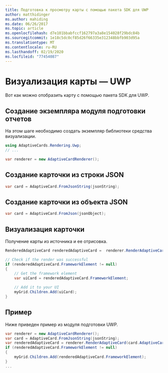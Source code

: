 ```yaml
---
title: Подготовка к просмотру карты с помощью пакета SDK для UWP
author: matthidinger
ms.author: mahiding
ms.date: 06/26/2017
ms.topic: article
ms.openlocfilehash: d7e101bbabfccf162797a3a8e154028f29bdc84b
ms.sourcegitcommit: 1e18c5dc0cf85d26f66335e312348bbfb903d95a
ms.translationtype: MT
ms.contentlocale: ru-RU
ms.lasthandoff: 02/19/2020
ms.locfileid: "77454087"
---
```

# <a name="render-a-card---uwp"></a>Визуализация карты — UWP

Вот как можно отобразить карту с помощью пакета SDK для UWP.

## <a name="create-an-instance-of-your-renderer"></a>Создание экземпляра модуля подготовки отчетов

На этом шаге необходимо создать экземпляр библиотеки средства визуализации. 

```csharp
using AdaptiveCards.Rendering.Uwp;
// ...

var renderer = new AdaptiveCardRenderer();
```

## <a name="create-a-card-from-a-json-string"></a>Создание карточки из строки JSON

```csharp
var card = AdaptiveCard.FromJsonString(jsonString);
```

## <a name="create-a-card-from-a-json-object"></a>Создание карточки из объекта JSON

```csharp
var card = AdaptiveCard.FromJson(jsonObject);
```

## <a name="render-a-card"></a>Визуализация карточки

Получение карты из источника и ее отрисовка.

```csharp
RenderedAdaptiveCard renderedAdaptiveCard =  renderer.RenderAdaptiveCard(card);

// Check if the render was successful
if (renderedAdaptiveCard.FrameworkElement != null)
{
    // Get the framework element
    var uiCard = renderedAdaptiveCard.FrameworkElement;

    // Add it to your UI
    myGrid.Children.Add(uiCard);
}
```

## <a name="example"></a>Пример

Ниже приведен пример из модуля подготовки UWP.

```csharp
var renderer = new AdaptiveCardRenderer();
var card = AdaptiveCard.FromJsonString(jsonString);
var renderedAdaptiveCard = renderer.RenderAdaptiveCard(card.AdaptiveCard);
if (renderedAdaptiveCard.FrameworkElement != null)
{
    myGrid.Children.Add(renderedAdaptiveCard.FrameworkElement);
}
...
```